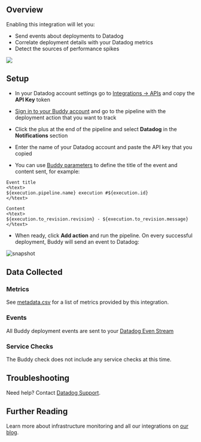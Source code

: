 ## Overview

Enabling this integration will let you:

*   Send events about deployments to Datadog
*   Correlate deployment details with your Datadog metrics
*   Detect the sources of performance spikes

![](https://raw.githubusercontent.com/DataDog/integrations-extras/master/buddy/images/datadog-integration.png)

## Setup

* In your Datadog account settings go to [Integrations -> APIs](https://app.datadoghq.com/account/settings#api) and copy the **API Key** token

* [Sign in to your Buddy account](https://app.buddy.works/login) and go to the pipeline with the deployment action that you want to track

* Click the plus at the end of the pipeline and select **Datadog** in the **Notifications** section

* Enter the name of your Datadog account and paste the API key that you copied

* You can use [Buddy parameters](https://buddy.works/knowledge/deployments/what-parameters-buddy-use) to define the title of the event and content sent, for example:

```
Event title
<%text>
${execution.pipeline.name} execution #${execution.id}
</%text>

Content
<%text>
${execution.to_revision.revision} - ${execution.to_revision.message}
</%text>
```

* When ready, click **Add action** and run the pipeline. On every successful deployment, Buddy will send an event to Datadog:

![snapshot](https://raw.githubusercontent.com/DataDog/integrations-extras/master/buddy/images/snapshot.png)

## Data Collected
### Metrics
See [metadata.csv](https://github.com/DataDog/integrations-extras/blob/master/buddy/metadata.csv) for a list of metrics provided by this integration.

### Events
All Buddy deployment events are sent to your [Datadog Even Stream](https://docs.datadoghq.com/graphing/event_stream/)

### Service Checks
The Buddy check does not include any service checks at this time.

## Troubleshooting
Need help? Contact [Datadog Support](http://docs.datadoghq.com/help/).

## Further Reading

Learn more about infrastructure monitoring and all our integrations on [our blog](https://www.datadoghq.com/blog/).
